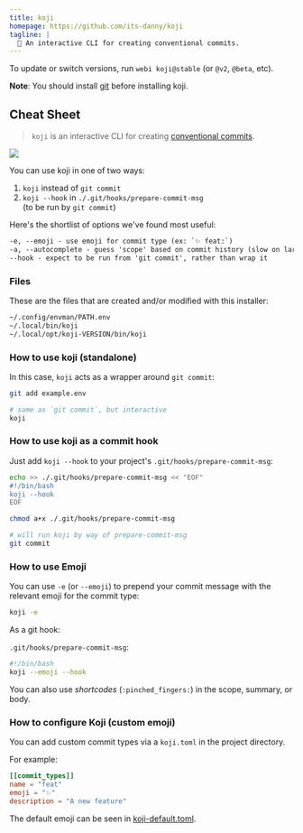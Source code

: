 ```yaml
---
title: koji
homepage: https://github.com/its-danny/koji
tagline: |
  🦊 An interactive CLI for creating conventional commits.
---
```


To update or switch versions, run `webi koji@stable` (or `@v2`, `@beta`, etc).

**Note**: You should install [git](/git) before installing koji.

## Cheat Sheet

> `koji` is an interactive CLI for creating [conventional commits][cc].

![](https://github.com/its-danny/koji/raw/main/meta/demo.gif)

[cc]: https://conventionalcommits.org/en/v1.0.0/

You can use koji in one of two ways:

1. `koji` instead of `git commit`
2. `koji --hook` in `./.git/hooks/prepare-commit-msg` \
   (to be run by `git commit`)

Here's the shortlist of options we've found most useful:

```txt
-e, --emoji - use emoji for commit type (ex: `✨ feat:`)
-a, --autocomplete - guess 'scope' based on commit history (slow on large projects)
--hook - expect to be run from 'git commit', rather than wrap it
```

### Files

These are the files that are created and/or modified with this installer:

```bash
~/.config/envman/PATH.env
~/.local/bin/koji
~/.local/opt/koji-VERSION/bin/koji
```

### How to use koji (standalone)

In this case, `koji` acts as a wrapper around `git commit`:

```bash
git add example.env

# same as `git commit`, but interactive
koji
```

### How to use koji as a commit hook

Just add `koji --hook` to your project's `.git/hooks/prepare-commit-msg`:

```bash
echo >> ./.git/hooks/prepare-commit-msg << "EOF"
#!/bin/bash
koji --hook
EOF

chmod a+x ./.git/hooks/prepare-commit-msg
```

```bash
# will run koji by way of prepare-commit-msg
git commit
```

### How to use Emoji

You can use `-e` (or `--emoji`) to prepend your commit message with the relevant
emoji for the commit type:

```bash
koji -e
```

As a git hook:

`.git/hooks/prepare-commit-msg`:

```bash
#!/bin/bash
koji --emoji --hook
```

You can also use _shortcodes_ (`:pinched_fingers:`) in the scope, summary, or
body.

### How to configure Koji (custom emoji)

You can add custom commit types via a `koji.toml` in the project directory.

For example:

```toml
[[commit_types]]
name = "feat"
emoji = "✨"
description = "A new feature"
```

The default emoji can be seen in
[koji-default.toml](https://github.com/its-danny/koji/blob/main/meta/config/koji-default.toml).
